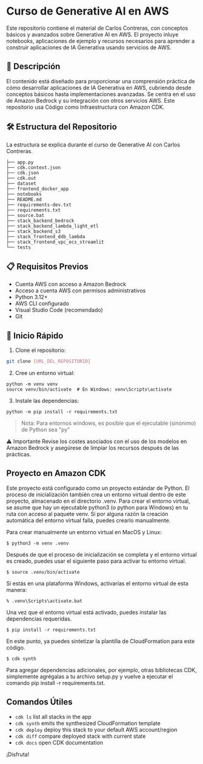 # Curso de Generative AI en AWS

Este repositorio contiene el material de Carlos Contreras, con conceptos básicos y avanzados sobre Generative AI en AWS. El proyecto inluye notebooks, aplicaciones de ejemplo y recursos necesarios para aprender a construir aplicaciones de IA Generativa usando servicios de AWS.

## 🎯 Descripción

El contenido está diseñado para proporcionar una comprensión práctica de cómo desarrollar aplicaciones de IA Generativa en AWS, cubriendo desde conceptos básicos hasta implementaciones avanzadas. Se centra en el uso de Amazon Bedrock y su integración con otros servicios AWS. Este repositorio usa Código como Infraestructura con Amazon CDK.

## 🛠️ Estructura del Repositorio

La estructura se explica durante el curso de Generative AI con Carlos Contreras.
```
├── app.py
├── cdk.context.json
├── cdk.json
├── cdk.out
├── dataset
├── frontend_docker_app
├── notebooks
├── README.md
├── requirements-dev.txt
├── requirements.txt
├── source.bat
├── stack_backend_bedrock
├── stack_backend_lambda_light_etl
├── stack_backend_s3
├── stack_frontend_ddb_lambda
├── stack_frontend_vpc_ecs_streamlit
└── tests
```

## 📋 Requisitos Previos

- Cuenta AWS con acceso a Amazon Bedrock
- Acceso a cuenta AWS con permisos administrativos
- Python 3.12+
- AWS CLI configurado
- Visual Studio Code (recomendado)
- Git

## 🚀 Inicio Rápido

1. Clone el repositorio:
```bash
git clone [URL_DEL_REPOSITORIO]
```

2. Cree un entorno virtual:
```
python -m venv venv
source venv/bin/activate  # En Windows: venv\Scripts\activate
```

3. Instale las dependencias:
```
python -m pip install -r requirements.txt
```

> Nota: Para entornos windows, es posible que el ejecutable (sinónimo) de Python sea "py"

⚠️ Importante
Revise los costes asociados con el uso de los modelos en Amazon Bedrock y asegúrese de limpiar los recursos después de las prácticas.

## Proyecto en Amazon CDK

Este proyecto está configurado como un proyecto estándar de Python. El proceso de inicialización también crea un entorno virtual dentro de este proyecto, almacenado en el directorio .venv. Para crear el entorno virtual, se asume que hay un ejecutable python3 (o python para Windows) en tu ruta con acceso al paquete venv. Si por alguna razón la creación automática del entorno virtual falla, puedes crearlo manualmente.

Para crear manualmente un entorno virtual en MacOS y Linux:
```
$ python3 -m venv .venv
```

Después de que el proceso de inicialización se completa y el entorno virtual es creado, puedes usar el siguiente paso para activar tu entorno virtual.

```
$ source .venv/bin/activate
```

Si estás en una plataforma Windows, activarías el entorno virtual de esta manera:
```
% .venv\Scripts\activate.bat
```

Una vez que el entorno virtual está activado, puedes instalar las dependencias requeridas.
```
$ pip install -r requirements.txt
```

En este punto, ya puedes sintetizar la plantilla de CloudFormation para este código.
```
$ cdk synth
```

Para agregar dependencias adicionales, por ejemplo, otras bibliotecas CDK, simplemente agrégalas a tu archivo setup.py y vuelve a ejecutar el comando pip install -r requirements.txt.

## Comandos Útiles

 * `cdk ls`          list all stacks in the app
 * `cdk synth`       emits the synthesized CloudFormation template
 * `cdk deploy`      deploy this stack to your default AWS account/region
 * `cdk diff`        compare deployed stack with current state
 * `cdk docs`        open CDK documentation

¡Disfruta!